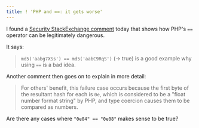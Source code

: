 ```yaml
---
title: ! 'PHP and ==: it gets worse'
---
```


I found a [Security StackExchange comment](http://security.stackexchange.com/questions/146713/could-this-kind-of-authentification-be-attacked#comment276338_146717) today that shows how PHP's `==` operator can be legitimately dangerous.

It says:

> `md5('aabg7XSs') == md5('aabC9RqS')` (-> true) is a good example why using `==` is a bad idea.

Another comment then goes on to explain in more detail:

> For others' benefit, this failure case occurs because the first byte of the resultant hash for each is `0e`, which is considered to be a "float number format string" by PHP, and type coercion causes them to be compared as numbers.

Are there any cases where `"0e04" == "0e08"` makes sense to be true?